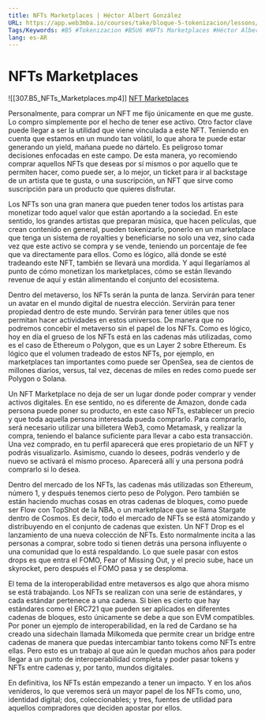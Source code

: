 ```yaml
---
title: NFTs Marketplaces | Héctor Albert González
URL: https://app.web3mba.io/courses/take/bloque-5-tokenizacion/lessons/38999538-nfts-marketplaces-hector-albert-gonzalez
Tags/Keywords: #B5 #Tokenizacion #B5U6 #NFTs Marketplaces #Héctor Albert González
lang: es-AR
---
```

# NFTs Marketplaces
![[307.B5_NFTs_Marketplaces.mp4]]
[NFT Marketplaces](https://app.web3mba.io?wvideo=pnhfu2o8ry)

Personalmente, para comprar un NFT me fijo únicamente en que me guste. Lo compro simplemente por el hecho de tener ese activo. Otro factor clave puede llegar a ser la utilidad que viene vinculada a este NFT. Teniendo en cuenta que estamos en un mundo tan volátil, lo que ahora te puede estar generando un yield, mañana puede no dártelo. Es peligroso tomar decisiones enfocadas en este campo. De esta manera, yo recomiendo comprar aquellos NFTs que deseas por sí mismos o por aquello que te permiten hacer, como puede ser, a lo mejor, un ticket para ir al backstage de un artista que te gusta, o una suscripción, un NFT que sirve como suscripción para un producto que quieres disfrutar.

Los NFTs son una gran manera que pueden tener todos los artistas para monetizar todo aquel valor que están aportando a la sociedad. En este sentido, los grandes artistas que preparan música, que hacen películas, que crean contenido en general, pueden tokenizarlo, ponerlo en un marketplace que tenga un sistema de royalties y beneficiarse no solo una vez, sino cada vez que este activo se compra y se vende, teniendo un porcentaje de fee que va directamente para ellos. Como es lógico, allá donde se esté tradeando este NFT, también se llevará una mordida. Y aquí llegaríamos al punto de cómo monetizan los marketplaces, cómo se están llevando revenue de aquí y están alimentando el conjunto del ecosistema.

Dentro del metaverso, los NFTs serán la punta de lanza. Servirán para tener un avatar en el mundo digital de nuestra elección. Servirán para tener propiedad dentro de este mundo. Servirán para tener útiles que nos permitan hacer actividades en estos universos. De manera que no podremos concebir el metaverso sin el papel de los NFTs. Como es lógico, hoy en día el grueso de los NFTs está en las cadenas más utilizadas, como es el caso de Ethereum o Polygon, que es un Layer 2 sobre Ethereum. Es lógico que el volumen tradeado de estos NFTs, por ejemplo, en marketplaces tan importantes como puede ser OpenSea, sea de cientos de millones diarios, versus, tal vez, decenas de miles en redes como puede ser Polygon o Solana.

Un NFT Marketplace no deja de ser un lugar donde poder comprar y vender activos digitales. En ese sentido, no es diferente de Amazon, donde cada persona puede poner su producto, en este caso NFTs, establecer un precio y que toda aquella persona interesada pueda comprarlo. Para comprarlo, será necesario utilizar una billetera Web3, como Metamask, y realizar la compra, teniendo el balance suficiente para llevar a cabo esta transacción. Una vez comprado, en tu perfil aparecerá que eres propietario de un NFT y podrás visualizarlo. Asimismo, cuando lo desees, podrás venderlo y de nuevo se activará el mismo proceso. Aparecerá allí y una persona podrá comprarlo si lo desea.

Dentro del mercado de los NFTs, las cadenas más utilizadas son Ethereum, número 1, y después tenemos cierto peso de Polygon. Pero también se están haciendo muchas cosas en otras cadenas de bloques, como puede ser Flow con TopShot de la NBA, o un marketplace que se llama Stargate dentro de Cosmos. Es decir, todo el mercado de NFTs se está atomizando y distribuyendo en el conjunto de cadenas que existen. Un NFT Drop es el lanzamiento de una nueva colección de NFTs. Esto normalmente incita a las personas a comprar, sobre todo si tienen detrás una persona influyente o una comunidad que lo está respaldando. Lo que suele pasar con estos drops es que entra el FOMO, Fear of Missing Out, y el precio sube, hace un skyrocket, pero después el FOMO pasa y se desploma.

El tema de la interoperabilidad entre metaversos es algo que ahora mismo se está trabajando. Los NFTs se realizan con una serie de estándares, y cada estándar pertenece a una cadena. Si bien es cierto que hay estándares como el ERC721 que pueden ser aplicados en diferentes cadenas de bloques, esto únicamente se debe a que son EVM compatibles. Por poner un ejemplo de interoperabilidad, en la red de Cardano se ha creado una sidechain llamada Milkomeda que permite crear un bridge entre cadenas de manera que puedas intercambiar tanto tokens como NFTs entre ellas. Pero esto es un trabajo al que aún le quedan muchos años para poder llegar a un punto de interoperabilidad completa y poder pasar tokens y NFTs entre cadenas y, por tanto, mundos digitales.

En definitiva, los NFTs están empezando a tener un impacto. Y en los años venideros, lo que veremos será un mayor papel de los NFTs como, uno, identidad digital; dos, coleccionables; y tres, fuentes de utilidad para aquellos compradores que deciden apostar por ellos.